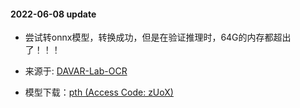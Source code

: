 #### 2022-06-08 update
- 尝试转onnx模型，转换成功，但是在验证推理时，64G的内存都超出了！！！

- 来源于: [DAVAR-Lab-OCR](https://github.com/hikopensource/DAVAR-Lab-OCR/tree/main/demo/table_recognition/lgpma)
- 模型下载：[pth (Access Code: zUoX)](https://one.hikvision.com/#/link/u9YgYyoPW3hLw6iolFoA)
